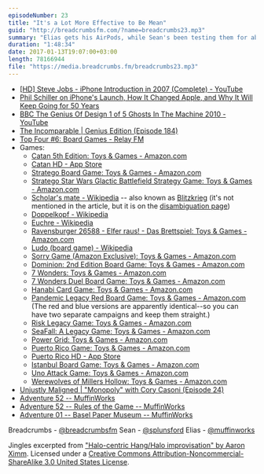 ```yaml
---
episodeNumber: 23
title: "It's a Lot More Effective to Be Mean"
guid: "http://breadcrumbsfm.com/?name=breadcrumbs23.mp3"
summary: "Elias gets his AirPods, while Sean's been testing them for about a week now. They briefly look back at the announcement of the original iPhone ten years ago, and then they settle in for a discussion of board and card games. Elias goes on an adventure."
duration: "1:48:34"
date: 2017-01-13T19:07:00+03:00
length: 78166944
file: "https://media.breadcrumbs.fm/breadcrumbs23.mp3"
---
```


- [[HD] Steve Jobs - iPhone Introduction in 2007 (Complete) - YouTube](https://youtu.be/9hUIxyE2Ns8)
- [ Phil Schiller on iPhone's Launch, How It Changed Apple, and Why It Will Keep Going for 50 Years](https://backchannel.com/phil-schiller-on-iphones-launch-how-it-changed-apple-and-why-it-will-keep-going-for-50-years-e4412ad2c8f5#.esdykj7fv)
- [BBC The Genius Of Design 1 of 5 Ghosts In The Machine 2010 - YouTube](https://youtu.be/NkQXUKQYrsQ)
- [The Incomparable | Genius Edition (Episode 184)](https://www.theincomparable.com/theincomparable/184/)
- [Top Four #6: Board Games - Relay FM](https://www.relay.fm/topfour/6)
- Games: 
    - [Catan 5th Edition: Toys & Games - Amazon.com](http://www.amazon.com/dp/B00U26V4VQ/?tag=breadcrumbsfm-20)
    - [Catan HD - App Store](https://geo.itunes.apple.com/us/app/catan-hd/id390422167)
    - [Stratego Board Game: Toys & Games - Amazon.com](http://www.amazon.com/dp/B0045OV9IO/?tag=breadcrumbsfm-20)
    - [Stratego Star Wars Glactic Battlefield Strategy Game: Toys & Games - Amazon.com](http://www.amazon.com/dp/B002BBAHOA/?tag=breadcrumbsfm-20)
    - [Scholar's mate - Wikipedia](https://en.wikipedia.org/wiki/Scholar's_mate?wprov=sfsi1) -- also known as [Blitzkrieg](https://en.wikipedia.org/wiki/Blitzkrieg?wprov=sfsi1) (it's not mentioned in the article, but it is on the [ disambiguation page](https://en.wikipedia.org/wiki/Blitzkrieg_\(disambiguation\)?wprov=sfsi1))
    - [Doppelkopf - Wikipedia](https://en.wikipedia.org/wiki/Doppelkopf?wprov=sfsi1)
    - [Euchre - Wikipedia](https://en.wikipedia.org/wiki/Euchre?wprov=sfsi1)
    - [Ravensburger 26588 - Elfer raus! - Das Brettspiel: Toys & Games - Amazon.com](http://www.amazon.com/dp/B007ADJPL0/?tag=breadcrumbsfm-20)
    - [Ludo (board game) - Wikipedia](https://en.wikipedia.org/wiki/Ludo_\(board_game\)?wprov=sfsi1)
    - [Sorry Game (Amazon Exclusive): Toys & Games - Amazon.com](http://www.amazon.com/dp/B00000IWD0/?tag=breadcrumbsfm-20)
    - [Dominion: 2nd Edition Board Game: Toys & Games - Amazon.com](http://www.amazon.com/dp/B01LYLIS2U/?tag=breadcrumbsfm-20)
    - [7 Wonders: Toys & Games - Amazon.com](http://www.amazon.com/dp/B0043KJW5M/?tag=breadcrumbsfm-20)
    - [7 Wonders Duel Board Game: Toys & Games - Amazon.com](http://www.amazon.com/dp/B014DMSTXK/?tag=breadcrumbsfm-20)
    - [Hanabi Card Game: Toys & Games - Amazon.com](http://www.amazon.com/dp/B00CYQ9Q76/?tag=breadcrumbsfm-20)
    - [Pandemic Legacy Red Board Game: Toys & Games - Amazon.com](http://www.amazon.com/dp/B00TQ0DXR2/?tag=breadcrumbsfm-20) (The red and blue versions are apparently identical--so you can have two separate campaigns and keep them straight.)
    - [Risk Legacy Game: Toys & Games - Amazon.com](http://www.amazon.com/dp/B005J146MI/?tag=breadcrumbsfm-20)
    - [SeaFall: A Legacy Game: Toys & Games - Amazon.com](http://www.amazon.com/dp/B01EYE2V04/?tag=breadcrumbsfm-20)
    - [Power Grid: Toys & Games - Amazon.com](http://www.amazon.com/dp/B0007YDBLE/?tag=breadcrumbsfm-20)
    - [Puerto Rico Game: Toys & Games - Amazon.com](http://www.amazon.com/dp/B00008URUT/?tag=breadcrumbsfm-20)
    - [Puerto Rico HD - App Store](https://geo.itunes.apple.com/us/app/puerto-rico-hd/id438437326)
    - [Istanbul Board Game: Toys & Games - Amazon.com](http://www.amazon.com/dp/B00IVF4UK2/?tag=breadcrumbsfm-20)
    - [Uno Attack Game: Toys & Games - Amazon.com](http://www.amazon.com/dp/B0042ET8S0/?tag=breadcrumbsfm-20)
    - [Werewolves of Millers Hollow: Toys & Games - Amazon.com](http://www.amazon.com/dp/B0009Z3M8S/?tag=breadcrumbsfm-20)
- [Unjustly Maligned | "Monopoly" with Cory Casoni (Episode 24)](https://www.theincomparable.com/ump/24/)
- [Adventure 52 -- MuffinWorks](http://www.muffin.works/blog/2017/01/02/adventure-52/)
- [ Adventure 52 -- Rules of the Game -- MuffinWorks](http://www.muffin.works/blog/2017/01/07/adventure-52-rules-of-the-game/)
- [ Adventure 01 -- Basel Paper Museum -- MuffinWorks](http://www.muffin.works/blog/2017/01/08/adventure-01-basel-paper-museum/)

Breadcrumbs - [@breadcrumbsfm](https://twitter.com/breadcrumbsfm) Sean - [@splunsford](https://twitter.com/splunsford) Elias - [@muffinworks](https://twitter.com/muffinworks)

Jingles excerpted from [ "Halo-centric Hang/Halo improvisation" by Aaron Ximm](http://freemusicarchive.org/music/aaron_ximm/handpans_and_the_hang/). Licensed under a [Creative Commons Attribution-Noncommercial-ShareAlike 3.0 United States License](http://creativecommons.org/licenses/by-nc-sa/3.0/us/).